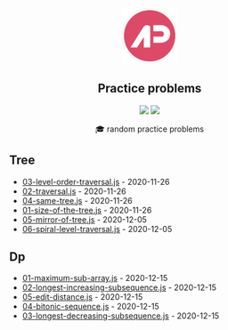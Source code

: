 <p align="center">
  <img src="https://raw.githubusercontent.com/ashishdotme/assets/master/logo.png" alt="drawing" width="100"/>
</p>

<h2 align="center">Practice problems</h2>

<p align="center">
<a href="https://img.shields.io/github/last-commit/ashishdotme/practice-problems?style=for-the-badge"><img src="https://img.shields.io/github/last-commit/ashishdotme/practice-problems?style=for-the-badge"></a>
<a href="https://img.shields.io/github/workflow/status/ashishdotme/practice-problems/Build%20practice-problems/master?style=for-the-badge"><img src="https://img.shields.io/github/workflow/status/ashishdotme/practice-problems/Build%20practice-problems/master?style=for-the-badge"></a>
</p>

<p align="center">🎓 random practice problems</p>

<!-- index starts -->

## Tree

- [03-level-order-traversal.js](https://github.com/ashishdotme/practice-problems/blob/master/tree/03-level-order-traversal.js) - 2020-11-26
- [02-traversal.js](https://github.com/ashishdotme/practice-problems/blob/master/tree/02-traversal.js) - 2020-11-26
- [04-same-tree.js](https://github.com/ashishdotme/practice-problems/blob/master/tree/04-same-tree.js) - 2020-11-26
- [01-size-of-the-tree.js](https://github.com/ashishdotme/practice-problems/blob/master/tree/01-size-of-the-tree.js) - 2020-11-26
- [05-mirror-of-tree.js](https://github.com/ashishdotme/practice-problems/blob/master/tree/05-mirror-of-tree.js) - 2020-12-05
- [06-spiral-level-traversal.js](https://github.com/ashishdotme/practice-problems/blob/master/tree/06-spiral-level-traversal.js) - 2020-12-05

## Dp

- [01-maximum-sub-array.js](https://github.com/ashishdotme/practice-problems/blob/master/dp/01-maximum-sub-array.js) - 2020-12-15
- [02-longest-increasing-subsequence.js](https://github.com/ashishdotme/practice-problems/blob/master/dp/02-longest-increasing-subsequence.js) - 2020-12-15
- [05-edit-distance.js](https://github.com/ashishdotme/practice-problems/blob/master/dp/05-edit-distance.js) - 2020-12-15
- [04-bitonic-sequence.js](https://github.com/ashishdotme/practice-problems/blob/master/dp/04-bitonic-sequence.js) - 2020-12-15
- [03-longest-decreasing-subsequence.js](https://github.com/ashishdotme/practice-problems/blob/master/dp/03-longest-decreasing-subsequence.js) - 2020-12-15
<!-- index ends -->
